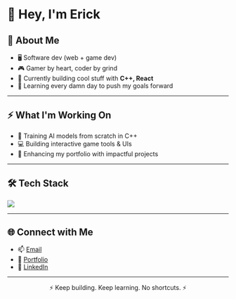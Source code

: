# 👋 Hey, I'm Erick

## 🧠 About Me

- 🖥️ Software dev (web + game dev)
- 🎮 Gamer by heart, coder by grind
- 🚀 Currently building cool stuff with **C++, React**
- 📝 Learning every damn day to push my goals forward

---

## ⚡ What I'm Working On

- 🧩 Training AI models from scratch in C++
- 💻 Building interactive game tools & UIs
- 🎯 Enhancing my portfolio with impactful projects

---

## 🛠️ Tech Stack

<img src="https://skillicons.dev/icons?i=cpp,js,react,nodejs,express,html,css,scss,vscode,visualstudio" />

---

## 🌐 Connect with Me

- 📫 [Email](mailto:ericknjenga01@gmail.com)
- 📝 [Portfolio](https://ericknjenga.netlify.app)
- 💼 [LinkedIn](https://www.linkedin.com/in/erick-njenga)

---

<p align="center">⚡ Keep building. Keep learning. No shortcuts. ⚡</p>
